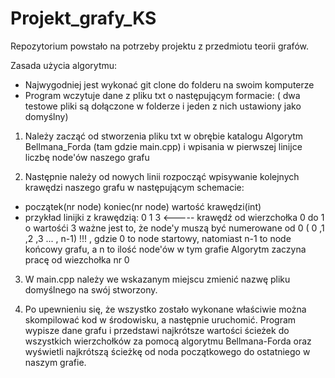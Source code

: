 # Projekt_grafy_KS
Repozytorium powstało na potrzeby projektu z  przedmiotu teorii grafów.


Zasada użycia algorytmu:
- Najwygodniej jest wykonać git clone  do folderu na swoim komputerze
- Program wczytuje dane z pliku txt o następującym formacie: ( dwa testowe pliki są dołączone w folderze i jeden z nich ustawiony jako domyślny)

1) Należy zacząć od stworzenia pliku txt w obrębie katalogu Algorytm Bellmana_Forda (tam gdzie main.cpp) i wpisania w pierwszej linijce liczbę node'ów naszego grafu

2) Następnie należy od nowych linii rozpocząć wpisywanie kolejnych krawędzi naszego grafu w następującym schemacie:
  - początek(nr node) koniec(nr node) wartość krawędzi(int)
  - przykład linijki z krawędzią:
  0 1 3              <----- krawędź od wierzchołka 0 do 1 o wartośći 3
  ważne jest to, że node'y muszą być numerowane od 0 ( 0 ,1 ,2 ,3 ... , n-1) !!! , gdzie 0 to node startowy, natomiast n-1 to node końcowy grafu, a n to ilość node'ów  w tym grafie
Algorytm zaczyna pracę od wiezchołka nr 0

3) W main.cpp należy we wskazanym miejscu zmienić nazwę pliku domyślnego na swój stworzony.

4) Po upewnieniu się, że wszystko zostało wykonane właściwie można skompilować kod w środowisku, a następnie uruchomić. Program wypisze dane grafu i przedstawi najkrótsze wartości ścieżek do wszystkich wierzchołków za pomocą algorytmu Bellmana-Forda oraz wyświetli najkrótszą ścieżkę od noda początkowego do ostatniego w naszym grafie.
